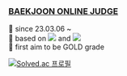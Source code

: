 ### [BAEKJOON ONLINE JUDGE](https://www.acmicpc.net/problemset)
  
  
📖 since 23.03.06 ~  
📃 based on <img src="https://img.shields.io/badge/C++-00599C?style=flat-square&logo=C%2B%2B&logoColor=white"/> and <img src="https://img.shields.io/badge/Python-3776AB?style=flat-square&logo=Python&logoColor=white"/>  
🏹 first aim to be GOLD grade
  
  
[![Solved.ac 프로필](http://mazassumnida.wtf/api/v2/generate_badge?boj=sw31004)](https://solved.ac/sw31004)

